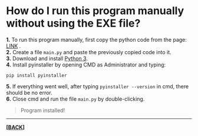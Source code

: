 # How do I run this program manually without using the EXE file?

**1.** To run this program manually, first copy the python code from the page:
[LINK](https://www.github.com/html-css-js-python/PY_to_EXE_Converter/blob/main/source/main.py) .  
**2.** Create a file `main.py` and paste the previously copied code into it.  
**3.** Download and install [Python 3](https://www.python.org/downloads).  
**4.** Install pyinstaller by opening CMD as Administrator and typing:
```CMD
pip install pyinstaller
```
**5.** If everything went well, after typing `pyinstaller --version` in cmd, there should be no error.  
**6.** Close cmd and run the file `main.py` by double-clicking.  
> Program installed!
---
__[[BACK](FORPROG.md)]__
